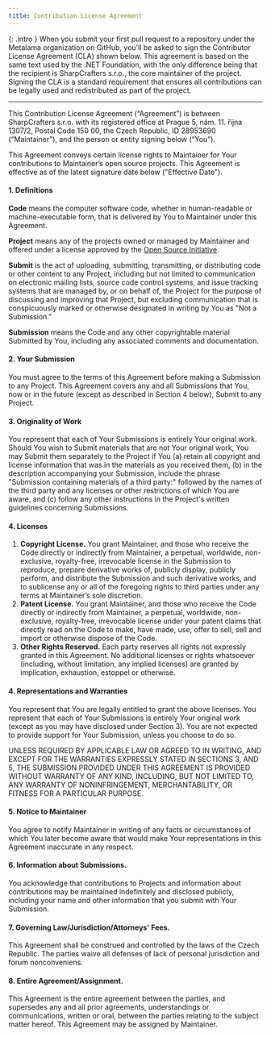 ```yaml
---
title: Contribution License Agreement
---
```


{: .intro }
When you submit your first pull request to a repository under the Metalama organization on GitHub, you'll be asked to sign the Contributor License Agreement (CLA) shown below. This agreement is based on the same text used by the .NET Foundation, with the only difference being that the recipient is SharpCrafters s.r.o., the core maintainer of the project. Signing the CLA is a standard requirement that ensures all contributions can be legally used and redistributed as part of the project.

---

This Contribution License Agreement (“Agreement”) is between SharpCrafters s.r.o. with its registered office at Prague 5, nám. 11. října 1307/2, Postal Code 150 00, the Czech Republic, ID 28953690 (“Maintainer”), and the person or entity signing below (“You”).

This Agreement conveys certain license rights to Maintainer for Your contributions to Maintainer’s open source projects. This Agreement is effective as of the latest signature date below ("Effective Date").

#### 1. Definitions

**Code** means the computer software code, whether in human-readable or machine-executable form, that is delivered by You to Maintainer under this Agreement.

**Project** means any of the projects owned or managed by Maintainer and offered under a license approved by the [Open Source Initiative](http://www.opensource.org/).

**Submit** is the act of uploading, submitting, transmitting, or distributing code or other content to any Project, including but not limited to communication on electronic mailing lists, source code control systems, and issue tracking systems that are managed by, or on behalf of, the Project for the purpose of discussing and improving that Project, but excluding communication that is conspicuously marked or otherwise designated in writing by You as "Not a Submission."

**Submission** means the Code and any other copyrightable material Submitted by You, including any associated comments and documentation.

#### 2. Your Submission

You must agree to the terms of this Agreement before making a Submission to any Project. This Agreement covers any and all Submissions that You, now or in the future (except as described in Section 4 below), Submit to any Project.

#### 3. Originality of Work

You represent that each of Your Submissions is entirely Your original work. Should You wish to Submit materials that are not Your original work, You may Submit them separately to the Project if You (a) retain all copyright and license information that was in the materials as you received them, (b) in the description accompanying your Submission, include the phrase "Submission containing materials of a third party:" followed by the names of the third party and any licenses or other restrictions of which You are aware, and (c) follow any other instructions in the Project's written guidelines concerning Submissions.

#### 4. Licenses

1. **Copyright License.** You grant Maintainer, and those who receive the Code directly or indirectly from Maintainer, a perpetual, worldwide, non-exclusive, royalty-free, irrevocable license in the Submission to reproduce, prepare derivative works of, publicly display, publicly perform, and distribute the Submission and such derivative works, and to sublicense any or all of the foregoing rights to third parties under any terms at Maintainer’s sole discretion.
2. **Patent License.** You grant Maintainer, and those who receive the Code directly or indirectly from Maintainer, a perpetual, worldwide, non-exclusive, royalty-free, irrevocable license under your patent claims that directly read on the Code to make, have made, use, offer to sell, sell and import or otherwise dispose of the Code.
3. **Other Rights Reserved.** Each party reserves all rights not expressly granted in this Agreement. No additional licenses or rights whatsoever (including, without limitation, any implied licenses) are granted by implication, exhaustion, estoppel or otherwise.

#### 4. Representations and Warranties

You represent that You are legally entitled to grant the above licenses. You represent that each of Your Submissions is entirely Your original work (except as you may have disclosed under Section 3). You are not expected to provide support for Your Submission, unless you choose to do so.

UNLESS REQUIRED BY APPLICABLE LAW OR AGREED TO IN WRITING, AND EXCEPT FOR THE WARRANTIES EXPRESSLY STATED IN SECTIONS 3, AND 5, THE SUBMISSION PROVIDED UNDER THIS AGREEMENT IS PROVIDED WITHOUT WARRANTY OF ANY KIND, INCLUDING, BUT NOT LIMITED TO, ANY WARRANTY OF NONINFRINGEMENT, MERCHANTABILITY, OR FITNESS FOR A PARTICULAR PURPOSE.  

#### 5. Notice to Maintainer

You agree to notify Maintainer in writing of any facts or circumstances of which You later become aware that would make Your representations in this Agreement inaccurate in any respect.

#### 6. Information about Submissions.

You acknowledge that contributions to Projects and information about contributions may be maintained indefinitely and disclosed publicly, including your name and other information that you submit with Your Submission.

#### 7. Governing Law/Jurisdiction/Attorneys' Fees.

This Agreement shall be construed and controlled by the laws of the Czech Republic. The parties waive all defenses of lack of personal jurisdiction and forum nonconveniens.

#### 8. Entire Agreement/Assignment.

This Agreement is the entire agreement between the parties, and supersedes any and all prior agreements, understandings or communications, written or oral, between the parties relating to the subject matter hereof. This Agreement may be assigned by Maintainer.


